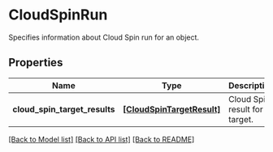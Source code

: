 # CloudSpinRun

Specifies information about Cloud Spin run for an object.

## Properties
Name | Type | Description | Notes
------------ | ------------- | ------------- | -------------
**cloud_spin_target_results** | [**[CloudSpinTargetResult]**](CloudSpinTargetResult.md) | Cloud Spin result for a target. | [optional] 

[[Back to Model list]](../README.md#documentation-for-models) [[Back to API list]](../README.md#documentation-for-api-endpoints) [[Back to README]](../README.md)


